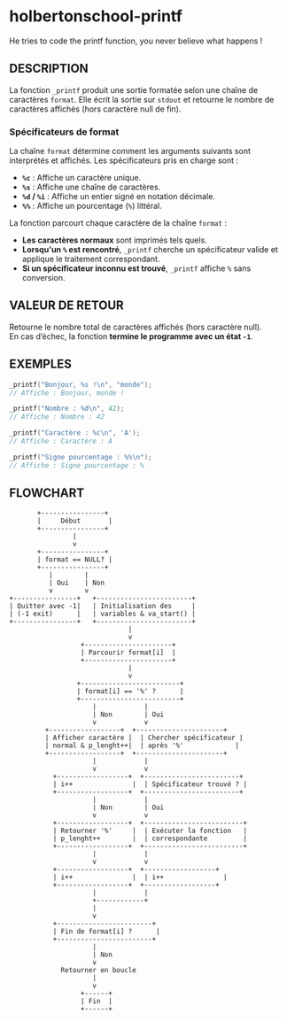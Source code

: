 # holbertonschool-printf
He tries to code the printf function, you never believe what happens ! 
## DESCRIPTION
La fonction `_printf` produit une sortie formatée selon une chaîne de caractères `format`. Elle écrit la sortie sur `stdout` et retourne le nombre de caractères affichés (hors caractère null de fin).

### **Spécificateurs de format**
La chaîne `format` détermine comment les arguments suivants sont interprétés et affichés. Les spécificateurs pris en charge sont :

- **`%c`** : Affiche un caractère unique.
- **`%s`** : Affiche une chaîne de caractères.
- **`%d` / `%i`** : Affiche un entier signé en notation décimale.
- **`%%`** : Affiche un pourcentage (`%`) littéral.

La fonction parcourt chaque caractère de la chaîne `format` :
- **Les caractères normaux** sont imprimés tels quels.
- **Lorsqu'un `%` est rencontré**, `_printf` cherche un spécificateur valide et applique le traitement correspondant.
- **Si un spécificateur inconnu est trouvé**, `_printf` affiche `%` sans conversion.

## VALEUR DE RETOUR
Retourne le nombre total de caractères affichés (hors caractère null).  
En cas d’échec, la fonction **termine le programme avec un état `-1`**.

## EXEMPLES
```c
_printf("Bonjour, %s !\n", "monde");
// Affiche : Bonjour, monde !

_printf("Nombre : %d\n", 42);
// Affiche : Nombre : 42

_printf("Caractère : %c\n", 'A');
// Affiche : Caractère : A

_printf("Signe pourcentage : %%\n");
// Affiche : Signe pourcentage : %
```


## FLOWCHART

           +----------------+
           |     Début       |
           +----------------+
                    |
                    v
           +----------------+
           | format == NULL? |
           +----------------+
              |        |
              | Oui    | Non
              v        v
    +----------------+   +------------------------+
    | Quitter avec -1|   | Initialisation des     |
    | (-1 exit)      |   | variables & va_start() |
    +----------------+   +------------------------+
                                  |
                                  v
                      +----------------------+
                      | Parcourir format[i]  |
                      +----------------------+
                                  |
                                  v
                     +-------------------------+
                     | format[i] == '%' ?      |
                     +-------------------------+
                         |            |
                         | Non        | Oui
                         v            v
             +------------------+  +----------------------+
             | Afficher caractère |  | Chercher spécificateur |
             | normal & p_lenght++|  | après '%'             |
             +------------------+  +----------------------+
                         |            |
                         v            v
               +------------------+  +------------------------+
               | i++               |  | Spécificateur trouvé ? |
               +------------------+  +------------------------+
                         |            | 
                         | Non        | Oui
                         v            v
               +------------------+  +-------------------------+
               | Retourner '%'     |  | Exécuter la fonction   |
               | p_lenght++        |  | correspondante         |
               +------------------+  +-------------------------+
                         |            |
                         v            v
               +------------------+  +------------------+
               | i++               |  | i++               |
               +------------------+  +------------------+
                         |            |
                         +------------+
                         |
                         v
               +------------------------+
               | Fin de format[i] ?      |
               +------------------------+
                         |
                         | Non
                         v
                 Retourner en boucle
                         |
                         v
                      +------+
                      | Fin  |
                      +------+